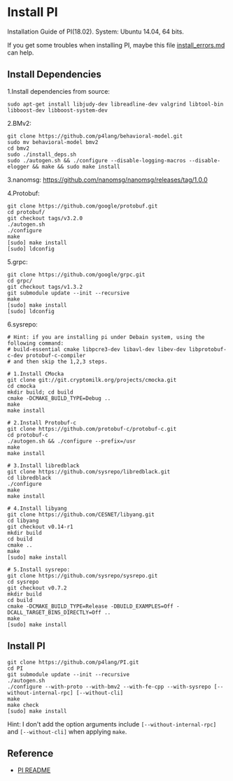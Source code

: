 # Install PI

Installation Guide of PI(18.02). System: Ubuntu 14.04, 64 bits.

If you get some troubles when installing PI, maybe this file [install_errors.md](install_errors.md) can help.

## Install Dependencies

1.Install dependencies from source:

```
sudo apt-get install libjudy-dev libreadline-dev valgrind libtool-bin libboost-dev libboost-system-dev
```

2.BMv2: 

```
git clone https://github.com/p4lang/behavioral-model.git
sudo mv behavioral-model bmv2
cd bmv2
sudo ./install_deps.sh
sudo ./autogen.sh && ./configure --disable-logging-macros --disable-elogger && make && sudo make install
```

3.nanomsg: https://github.com/nanomsg/nanomsg/releases/tag/1.0.0

4.Protobuf:

```
git clone https://github.com/google/protobuf.git
cd protobuf/
git checkout tags/v3.2.0
./autogen.sh
./configure
make
[sudo] make install
[sudo] ldconfig
```

5.grpc:

```
git clone https://github.com/google/grpc.git
cd grpc/
git checkout tags/v1.3.2
git submodule update --init --recursive
make
[sudo] make install
[sudo] ldconfig
```

6.sysrepo:

```
# Hint: if you are installing pi under Debain system, using the following command:
# build-essential cmake libpcre3-dev libavl-dev libev-dev libprotobuf-c-dev protobuf-c-compiler
# and then skip the 1,2,3 steps.

# 1.Install CMocka
git clone git://git.cryptomilk.org/projects/cmocka.git
cd cmocka
mkdir build; cd build
cmake -DCMAKE_BUILD_TYPE=Debug ..
make
make install

# 2.Install Protobuf-c
git clone https://github.com/protobuf-c/protobuf-c.git
cd protobuf-c
./autogen.sh && ./configure --prefix=/usr
make
make install

# 3.Install libredblack
git clone https://github.com/sysrepo/libredblack.git
cd libredblack
./configure
make
make install

# 4.Install libyang
git clone https://github.com/CESNET/libyang.git
cd libyang
git checkout v0.14-r1
mkdir build
cd build
cmake ..
make
[sudo] make install

# 5.Install sysrepo:
git clone https://github.com/sysrepo/sysrepo.git
cd sysrepo
git checkout v0.7.2
mkdir build
cd build
cmake -DCMAKE_BUILD_TYPE=Release -DBUILD_EXAMPLES=Off -DCALL_TARGET_BINS_DIRECTLY=Off ..
make
[sudo] make install
```

## Install PI

```
git clone https://github.com/p4lang/PI.git
cd PI
git submodule update --init --recursive
./autogen.sh
./configure --with-proto --with-bmv2 --with-fe-cpp --with-sysrepo [--without-internal-rpc] [--without-cli]
make
make check
[sudo] make install
```

Hint: I don't add the option arguments include `[--without-internal-rpc]` and `[--without-cli]` when applying `make`.

## Reference

- [PI README](https://github.com/p4lang/PI#pi-library-repository)
